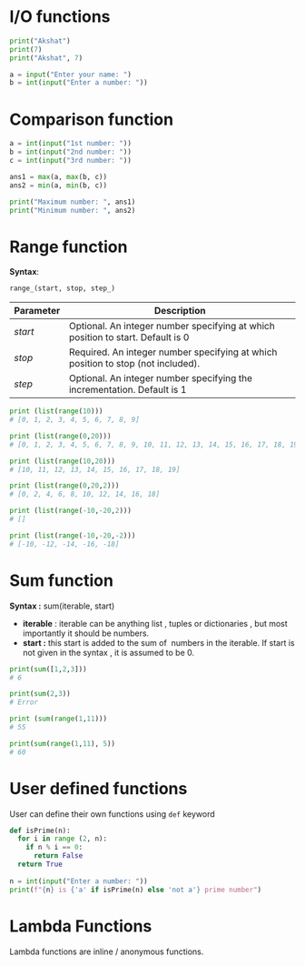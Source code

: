 # I/O functions

```python
print("Akshat")
print(7)
print("Akshat", 7)

a = input("Enter your name: ")
b = int(input("Enter a number: "))
```
# Comparison function

```python
a = int(input("1st number: "))
b = int(input("2nd number: "))
c = int(input("3rd number: "))

ans1 = max(a, max(b, c))
ans2 = min(a, min(b, c))

print("Maximum number: ", ans1)
print("Minimum number: ", ans2)
```

# Range function

**Syntax**: 

```python
range_(start, stop, step_)
```

|Parameter|Description|
|---|---|
|_start_|Optional. An integer number specifying at which position to start. Default is 0|
|_stop_|Required. An integer number specifying at which position to stop (not included).|
|_step_|Optional. An integer number specifying the incrementation. Default is 1|

```python
print (list(range(10)))
# [0, 1, 2, 3, 4, 5, 6, 7, 8, 9]

print (list(range(0,20)))
# [0, 1, 2, 3, 4, 5, 6, 7, 8, 9, 10, 11, 12, 13, 14, 15, 16, 17, 18, 19]

print (list(range(10,20)))
# [10, 11, 12, 13, 14, 15, 16, 17, 18, 19]

print (list(range(0,20,2)))
# [0, 2, 4, 6, 8, 10, 12, 14, 16, 18]

print (list(range(-10,-20,2)))
# []

print (list(range(-10,-20,-2)))
# [-10, -12, -14, -16, -18]
```

# Sum function
**Syntax :** sum(iterable, start)  

- **iterable** : iterable can be anything list , tuples or dictionaries , but most importantly it should be numbers.
- **start :** this start is added to the sum of  numbers in the iterable. If start is not given in the syntax , it is assumed to be 0.

```python
print(sum([1,2,3]))
# 6

print(sum(2,3))
# Error

print (sum(range(1,11)))
# 55

print(sum(range(1,11), 5))
# 60
```

# User defined functions

User can define their own functions using `def` keyword

```python
def isPrime(n):
  for i in range (2, n):
    if n % i == 0:
      return False
  return True
  
n = int(input("Enter a number: "))
print(f"{n} is {'a' if isPrime(n) else 'not a'} prime number")
```

# Lambda Functions

Lambda functions are inline / anonymous functions.
